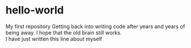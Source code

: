 # hello-world
My first repository
Getting back into writing code after years and years of being away. I hope that the old brain still works.  
I have just written this line about myself
